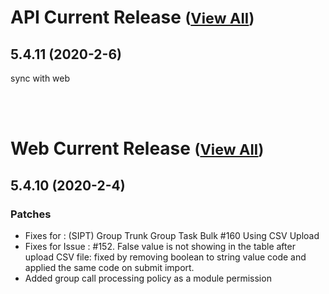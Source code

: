 
# API Current Release <small>([View All](/API.md))</small>
## 5.4.11 (2020-2-6)
sync with web

<br><br>
# Web Current Release <small>([View All](/Web.md))</small>
## 5.4.10 (2020-2-4)
### Patches 

- Fixes for : (SIPT) Group Trunk Group Task Bulk #160  Using CSV Upload
- Fixes for Issue : #152. False value is not showing in the table after upload CSV file: fixed by removing boolean to string value code and applied the same code on submit import.
- Added group call processing policy  as a module permission

  